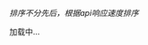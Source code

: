 
<script>
axios('/info.json').then((dt)=>{
    document.getElementById("Modules").innerHTML = '';
    for(let i in dt.data.modules){
        let tmp = dt.data.modules[i];
        if(tmp.github_check != undefined){
            getGithub(tmp.github_check.owner,tmp.github_check.repo_name);
        }
    }
}).catch(err=>{
    let tg = TGTool();
    tg.error('获取API失败！');
    document.getElementById("Modules").innerHTML = `<div id="err_box">${err}</div>`;
})
</script>

*排序不分先后，根据api响应速度排序*

<div id="Modules">
<p>加载中...</p>
</div>


<html>
  

